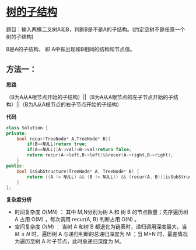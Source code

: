 # [树的子结构](https://leetcode-cn.com/problems/shu-de-zi-jie-gou-lcof/)

题目：输入两棵二叉树A和B，判断B是不是A的子结构。(约定空树不是任意一个树的子结构)

B是A的子结构， 即 A中有出现和B相同的结构和节点值。



## 方法一：

**思路**

​		（B为A从A根节点开始的子结构）||（B为A从A根节点的左子节点开始的子结构）||（B为A从A根节点的右子节点开始的子结构）

**代码**

```C++
class Solution {
private:
    bool recur(TreeNode* A,TreeNode* B){
        if(B==NULL)return true;
        if(A==NULL||A->val!=B->val)return false;
        return recur(A->left,B->left)&&recur(A->right,B->right);
    }
public:
    bool isSubStructure(TreeNode* A, TreeNode* B) {
        return ((A != NULL) && (B != NULL)) && (recur(A, B)||isSubStructure(A->left, B)||isSubStructure(A->right, B)); // here
    }
};
```



**复杂度分析**

* 时间复杂度 $O(MN)$ ： 其中 M,N分别为树 A 和 树 B 的节点数量；先序遍历树 A 占用 O(M) ，每次调用 recur(A, B) 判断占用 O(N) 。
* 空间复杂度 $O(M)$ ： 当树 A 和树 B 都退化为链表时，递归调用深度最大。当 $M \leq N$ 时，遍历树 A 与递归判断的总递归深度为 M ；当 M>N 时，最差情况为遍历至树 A 叶子节点，此时总递归深度为 M。